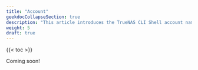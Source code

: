 ```yaml
---
title: "Account"
geekdocCollapseSection: true
description: "This article introduces the TrueNAS CLI Shell account namespace, used to access user and group child namespaces and commands." 
weight: 5
draft: true
---
```


{{< toc >}}

Coming soon!
